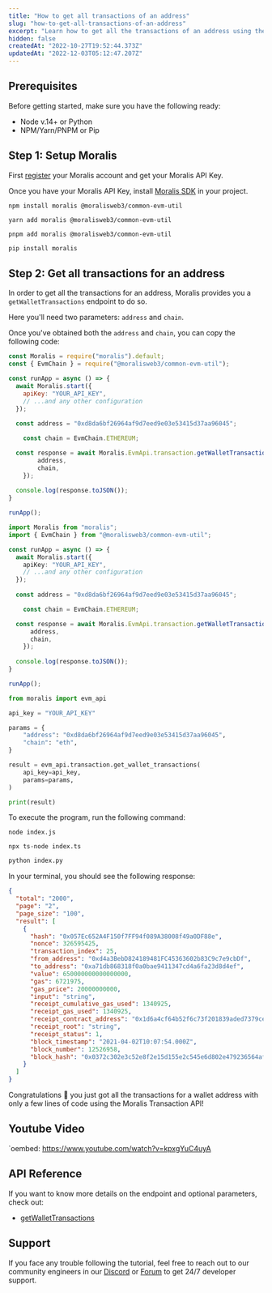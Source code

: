 ```yaml
---
title: "How to get all transactions of an address"
slug: "how-to-get-all-transactions-of-an-address"
excerpt: "Learn how to get all the transactions of an address using the Moralis Transaction API."
hidden: false
createdAt: "2022-10-27T19:52:44.373Z"
updatedAt: "2022-12-03T05:12:47.207Z"
---
```

## Prerequisites

Before getting started, make sure you have the following ready:

- Node v.14+ or Python
- NPM/Yarn/PNPM or Pip

## Step 1: Setup Moralis

First [register](https://docs.moralis.io/docs/quickstart) your Moralis account and get your Moralis API Key.

Once you have your Moralis API Key, install [Moralis SDK](https://docs.moralis.io/docs/moralis-sdk) in your project.

```shell npm
npm install moralis @moralisweb3/common-evm-util
```
```shell yarn
yarn add moralis @moralisweb3/common-evm-util
```
```shell pnpm
pnpm add moralis @moralisweb3/common-evm-util
```
```python pip
pip install moralis
```



## Step 2: Get all transactions for an address

In order to get all the transactions for an address, Moralis provides you a `getWalletTransactions` endpoint to do so.

Here you'll need two parameters: `address` and `chain`.

Once you've obtained both the `address` and `chain`, you can copy the following code:

```javascript index.js
const Moralis = require("moralis").default;
const { EvmChain } = require("@moralisweb3/common-evm-util");

const runApp = async () => {
  await Moralis.start({
    apiKey: "YOUR_API_KEY",
    // ...and any other configuration
  });
  
  const address = "0xd8da6bf26964af9d7eed9e03e53415d37aa96045";

	const chain = EvmChain.ETHEREUM;

  const response = await Moralis.EvmApi.transaction.getWalletTransactions({
    	address,
    	chain,
	});
  
  console.log(response.toJSON());
}

runApp();
```
```typescript index.ts
import Moralis from "moralis";
import { EvmChain } from "@moralisweb3/common-evm-util";

const runApp = async () => {
  await Moralis.start({
    apiKey: "YOUR_API_KEY",
    // ...and any other configuration
  });
  
  const address = "0xd8da6bf26964af9d7eed9e03e53415d37aa96045";

	const chain = EvmChain.ETHEREUM;

  const response = await Moralis.EvmApi.transaction.getWalletTransactions({
   	  address,
   	  chain,
	});
  
  console.log(response.toJSON());
}

runApp();
```
```python index.py
from moralis import evm_api

api_key = "YOUR_API_KEY"

params = {
    "address": "0xd8da6bf26964af9d7eed9e03e53415d37aa96045", 
    "chain": "eth", 
}

result = evm_api.transaction.get_wallet_transactions(
    api_key=api_key,
    params=params,
)

print(result)
```



To execute the program, run the following command:

```shell Shell (JavaScript)
node index.js
```
```Text Shell (TypeScript)
npx ts-node index.ts
```
```python Shell (Python)
python index.py
```



In your terminal, you should see the following response:

```json
{
  "total": "2000",
  "page": "2",
  "page_size": "100",
  "result": [
    {
      "hash": "0x057Ec652A4F150f7FF94f089A38008f49a0DF88e",
      "nonce": 326595425,
      "transaction_index": 25,
      "from_address": "0xd4a3BebD824189481FC45363602b83C9c7e9cbDf",
      "to_address": "0xa71db868318f0a0bae9411347cd4a6fa23d8d4ef",
      "value": 650000000000000000,
      "gas": 6721975,
      "gas_price": 20000000000,
      "input": "string",
      "receipt_cumulative_gas_used": 1340925,
      "receipt_gas_used": 1340925,
      "receipt_contract_address": "0x1d6a4cf64b52f6c73f201839aded7379ce58059c",
      "receipt_root": "string",
      "receipt_status": 1,
      "block_timestamp": "2021-04-02T10:07:54.000Z",
      "block_number": 12526958,
      "block_hash": "0x0372c302e3c52e8f2e15d155e2c545e6d802e479236564af052759253b20fd86"
    }
  ]
}
```



Congratulations 🥳 you just got all the transactions for a wallet address with only a few lines of code using the Moralis Transaction API!

## Youtube Video

`oembed: https://www.youtube.com/watch?v=kpxgYuC4uyA

## API Reference

If you want to know more details on the endpoint and optional parameters, check out:

- [getWalletTransactions](https://docs.moralis.io/reference/getwallettransactions)

## Support

If you face any trouble following the tutorial, feel free to reach out to our community engineers in our [Discord](https://moralis.io/discord) or [Forum](https://forum.moralis.io) to get 24/7 developer support.